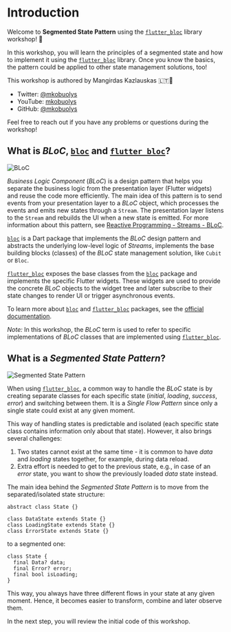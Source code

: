 # Introduction

Welcome to **Segmented State Pattern** using the [`flutter_bloc`](https://pub.dev/packages/flutter_bloc) library workshop! 👋

In this workshop, you will learn the principles of a segmented state and how to implement it using the [`flutter_bloc`](https://pub.dev/packages/flutter_bloc) library. Once you know the basics, the pattern could be applied to other state management solutions, too!

This workshop is authored by Mangirdas Kazlauskas 🇱🇹💙

- Twitter: [@mkobuolys](https://twitter.com/mkobuolys)
- YouTube: [mkobuolys](https://youtube.com/mkobuolys)
- GitHub: [@mkobuolys](https://github.com/mkobuolys)

Feel free to reach out if you have any problems or questions during the workshop!

## What is _BLoC_, [`bloc`](https://pub.dev/packages/bloc) and [`flutter_bloc`](https://pub.dev/packages/flutter_bloc)?

![BLoC](https://dartpad-ws-segmented-state.web.app/images/bloc.png)

_Business Logic Component_ (_BLoC_) is a design pattern that helps you separate the business logic from the presentation layer (Flutter widgets) and reuse the code more efficiently. The main idea of this pattern is to send events from your presentation layer to a _BLoC_ object, which processes the events and emits new states through a `Stream`. The presentation layer listens to the `Stream` and rebuilds the UI when a new state is emitted. For more information about this pattern, see [Reactive Programming - Streams - BLoC](https://www.didierboelens.com/2018/08/reactive-programming-streams-bloc/).

[`bloc`](https://pub.dev/packages/bloc) is a Dart package that implements the _BLoC_ design pattern and abstracts the underlying low-level logic of _Streams_, implements the base building blocks (classes) of the _BLoC_ state management solution, like `Cubit` or `Bloc`.

[`flutter_bloc`](https://pub.dev/packages/flutter_bloc) exposes the base classes from the [`bloc`](https://pub.dev/packages/bloc) package and implements the specific Flutter widgets. These widgets are used to provide the concrete _BLoC_ objects to the widget tree and later subscribe to their state changes to render UI or trigger asynchronous events.

To learn more about [`bloc`](https://pub.dev/packages/bloc) and [`flutter_bloc`](https://pub.dev/packages/flutter_bloc) packages, see the [official documentation](https://bloclibrary.dev).

_Note:_ In this workshop, the _BLoC_ term is used to refer to specific implementations of _BLoC_ classes that are implemented using [`flutter_bloc`](https://pub.dev/packages/flutter_bloc).

## What is a _Segmented State Pattern_?

![Segmented State Pattern](https://dartpad-ws-segmented-state.web.app/images/segmented_state_pattern.png)

When using [`flutter_bloc`](https://pub.dev/packages/flutter_bloc), a common way to handle the _BLoC_ state is by creating separate classes for each specific state (_initial_, _loading_, _success_, _error_) and switching between them. It is a _Single Flow Pattern_ since only a single state could exist at any given moment.

This way of handling states is predictable and isolated (each specific state class contains information only about that state). However, it also brings several challenges:

1. Two states cannot exist at the same time - it is common to have _data_ and _loading_ states together, for example, during data reload.
2. Extra effort is needed to get to the previous state, e.g., in case of an _error_ state, you want to show the previously loaded _data_ state instead.

The main idea behind the _Segmented State Pattern_ is to move from the separated/isolated state structure:

```
abstract class State {}

class DataState extends State {}
class LoadingState extends State {}
class ErrorState extends State {}
```

to a segmented one:

```
class State {
  final Data? data;
  final Error? error;
  final bool isLoading;
}
```

This way, you always have three different flows in your state at any given moment. Hence, it becomes easier to transform, combine and later observe them.

In the next step, you will review the initial code of this workshop.

<img alt="Google Analytics" src="https://www.google-analytics.com/collect?v=1&cid=1&t=pageview&ec=workshop&ea=open&dp=%3Fwebserver%3Dhttps%3A%2F%2Fdartpad-ws-segmented-state.web.app%23Step1&dt=introduction&tid=UA-226953365-1" style="width: 1px; height: 1px"/>
